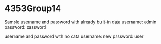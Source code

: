 # 4353Group14
Sample username and password with already built-in data
username: admin
password: password

username and password with no data
username: new
password: user